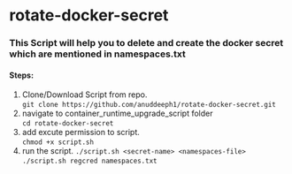 # rotate-docker-secret

### This Script will help you to delete and create the docker secret which are mentioned in namespaces.txt

#### Steps:
1. Clone/Download Script from repo.\
    `git clone https://github.com/anuddeeph1/rotate-docker-secret.git `
2.  navigate to container_runtime_upgrade_script folder\
    `cd rotate-docker-secret`
3.  add excute permission to script.\
    `chmod +x script.sh`
4.  run the script.
        `./script.sh <secret-name> <namespaces-file>`
        `./script.sh regcred namespaces.txt`


